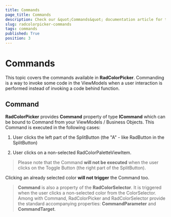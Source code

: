 ```yaml
---
title: Commands
page_title: Commands
description: Check our &quot;Commands&quot; documentation article for the RadColorPicker {{ site.framework_name }} control.
slug: radcolorpicker-commands
tags: commands
published: True
position: 3
---
```


# Commands

This topic covers the commands available in __RadColorPicker__. Commanding is a way to invoke some code in the ViewModels when a user interaction is performed instead of invoking a code behind function.

## Command

__RadColorPicker__ provides __Command__ property of type __ICommand__ which can be bound to Command from your ViewModels / Business Objects. This Command is executed in the following cases:        				

1. User clicks the left part of the SplitButton (the "A" - like RadButton in the SplitButton)

2. User clicks on a non-selected RadColorPaletteViewItem.

>Please note that the Command __will not be executed__ when the user clicks on the Toggle Button (the right part of the SplitButton).

Clicking an already selected color __will not trigger__ the Command too.

>__Command__ is also a property of the __RadColorSelector__. It is triggered when the user clicks a non-selected color from the ColorSelector. Among with Command, RadColorPicker and RadColorSelector provide the standard accompanying properties: __CommandParameter__ and __CommandTarget__.